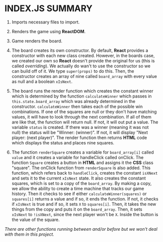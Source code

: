 # INDEX.JS SUMMARY

1. Imports necessary files to import.

2. Renders the game using **ReactDOM**.

3. Game renders the board.

4. The board creates its own constructor. By default, **React** provides a
constructor with each new class created. However, in the boards case, we created
our own so **React** doesn't provide the original for us (this is called *overriding*).
We actually do wan't to use the constructor so we can build off of it. We type
`super(props)` to do this. Then, the constructor creates an array of nine called `board_array` with every value as null and a boolean `xIsNext`.

5. The board runs the render function which creates the constant winner which is determined by the function `calculateWinner` which passes in `this.state.board_array` which was already determined in the constructor. `calculateWinner` then takes each of the possible win combinations. If one of the squares are null or they don't have matching values, it will have to look through the next combination. If all of them are like that, the function will return null. If not, it will out put a value. The variable `status` is created. If there was a winner (meaning it was not null) the status will be "Winner: (winner)". If not, it will display "Next player: (next player)". The render function then returns **HTML** code which displays the status and places nine squares. <introduce renderSquare>

7. The function `renderSquare` creates a variable for `board_array[i]` called `value` and it creates a variable for handleClick called onClick. The function `Square` creates a button in **HTML** and assigns it the **CSS** class "square". The onClick function from `renderSquare` is also added. This function, which refers back to `handleClick`, creates the constant `isXNext` and sets it to the current `xIsNext` state. It also creates the constant squares, which is set to a copy of the `board_array`. By making a copy, we allow the ability to create a time machine that tracks our game history. Then it checks to see if either `calculateWinner(squares)` or `squares[i]` returns a value and if so, it ends the function. If not, it checks if `xIsNext` is true and if so, it sets `X` to `squares[i]`. Then, it takes the new things from the copy and puts it on the `board_array`. Then, it sets `xIsNext` to `!isXNext`, since the next player won't be `X`. Inside the button is the value of the square.

*There are other functions running between and/or before but we won't deal with them
in this project.*
